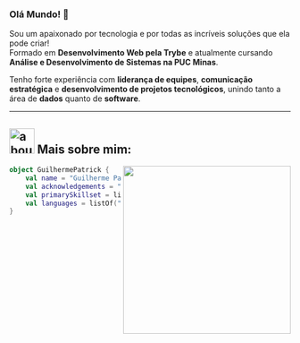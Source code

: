 ### Olá Mundo! 👋

Sou um apaixonado por tecnologia e por todas as incríveis soluções que ela pode criar!  
Formado em **Desenvolvimento Web pela Trybe** e atualmente cursando **Análise e Desenvolvimento de Sistemas na PUC Minas**.

Tenho forte experiência com **liderança de equipes**, **comunicação estratégica** e **desenvolvimento de projetos tecnológicos**, unindo tanto a área de **dados** quanto de **software**.

---

## <img width="45" alt="about" src="https://raw.github.com/elizarov/elizarov/master/about.png"> Mais sobre mim:

<img align="right" width="300" src="https://i2.wp.com/allhtaccess.info/wp-content/uploads/2018/03/programming.gif?fit=1281%2C716&ssl=1" />

```kotlin
object GuilhermePatrick {
    val name = "Guilherme Patrick Santos Alves"
    val acknowledgements = "Full Stack Júnior"
    val primarySkillset = listOf("Liderança", "Comunicação", "Análise de Dados", "Desenvolvimento Web")
    val languages = listOf("JavaScript", "HTML", "CSS", "React", "Python", "C#", "SQL")
}
